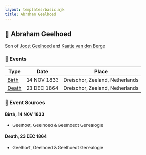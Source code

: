 ```yaml
---
layout: templates/basic.njk
title: Abraham Geelhoed
---
```

## 🔵 Abraham Geelhoed

Son of [Joost Geelhoed](/people/7/72031888) and [Kaatje van den Berge](/people/3/32271874)

### 📆 Events

Type | Date | Place
------ | ------ | ------
[Birth](#event-cef34206-fca8-4261-90f8-e80bcb38e082) | 14 NOV 1833 | Dreischor, Zeeland, Netherlands
[Death](#event-9a9addb9-c06c-4a5d-81de-ddd0c4f8d107) | 23 DEC 1864 | Dreischor, Zeeland, Netherlands

### 📰 Event Sources

#### <a id="event-cef34206-fca8-4261-90f8-e80bcb38e082"></a> Birth, 14 NOV 1833
* Geelhoet, Geelhoed & Geelhoedt Genealogie

#### <a id="event-9a9addb9-c06c-4a5d-81de-ddd0c4f8d107"></a> Death, 23 DEC 1864
* Geelhoet, Geelhoed & Geelhoedt Genealogie